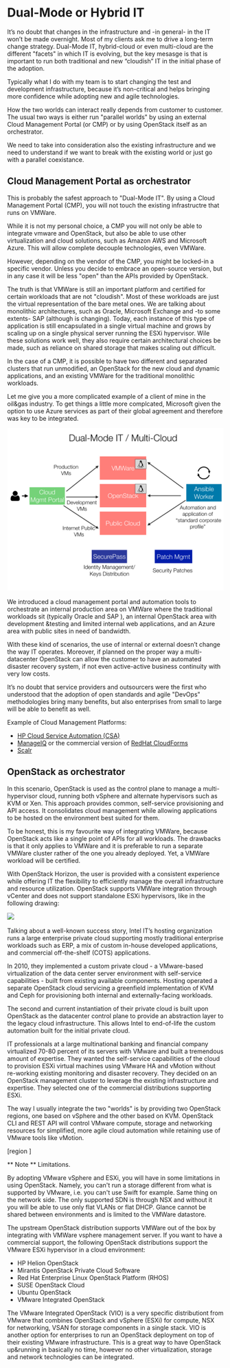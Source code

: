 # Dual-Mode or Hybrid IT

It’s no doubt that changes in the infrastructure and -in general- in the IT won’t be made overnight. Most of my clients ask me to drive a long-term change strategy. Dual-Mode IT, hybrid-cloud or even multi-cloud are the different "facets" in which IT is evolving, but the key mesasge is that is important to run both traditional and new “cloudish” IT in the initial phase of the adoption.

Typically what I do with my team is to start changing the test and development infrastructure, because it’s non-critical and helps bringing more confidence while adopting new and agile technologies.

How the two worlds can interact really depends from customer to customer.
The usual two ways is either run "parallel worlds" by using an external Cloud Management Portal (or CMP) or by using OpenStack itself as an orchestrator.

We need to take into consideration also the existing infrastructure and we need to understand if we want to break with the existing world or just go with a parallel coexistance.

## Cloud Management Portal as orchestrator

This is probably the safest approach to "Dual-Mode IT". By using a Cloud Management Portal (CMP), you will not touch the existing infrastructre that runs on VMWare.

While it is not my personal choice, a CMP you will not only be able to integrate vmware and OpenStack, but also be able to use other virtualization and cloud solutions, such as Amazon AWS and Microsoft Azure. This will allow complete decouple technologies, even VMWare.

However, depending on the vendor of the CMP, you might be locked-in a specific vendor. Unless you decide to embrace an open-source version, but in any case it will be less "open" than the APIs provided by OpenStack.

The truth is that VMWare is still an important platform and certified for certain workloads that are not "cloudish". Most of these workloads are just the virtual representation of the bare metal ones. We are talking about monolithic architectures, such as Oracle, Microsoft Exchange and -to some extents- SAP (although is changing). Today, each instance of this type of application is still encapsulated in a single virtual machine and grows by scaling up on a single physical server running the ESXi hypervisor. Wile these solutions work well, they also require certain architectural choices be made, such as reliance on shared storage that makes scaling out difficult.

In the case of a CMP, it is possible to have two different and separated clusters that run unmodified, an OpenStack for the new cloud and dynamic applications, and an existing VMWare for the traditional monolithic workloads.

Let me give you a more complicated example of a client of mine in the oil&gas industry. To get things a little more complcated, Microsoft given the option to use Azure services as part of their global agreement and therefore was key to be integrated.

![](images/hybrid_dualmode_it.jpg)

We introduced a cloud management portal and automation tools to orchestrate an internal production area on VMWare where the traditional workloads sit (typically Oracle and SAP ), an internal OpenStack area with development &testing and limited internal web applications, and an Azure area with public sites in need of bandwidth.

With these kind of scenarios, the use of internal or external doesn’t change the way IT operates. Moreover, if planned on the proper way a multi-datacenter OpenStack can allow the customer to have an automated disaster recovery system, if not even active-active business continuity with very low costs.

It’s no doubt that service providers and outsourcers were the first who understood that the adoption of open standards and agile "DevOps" methodologies bring many benefits, but also enterprises from small to large will be able to benefit as well.

Example of Cloud Management Platforms:

* [HP Cloud Service Automation (CSA)](http://www8.hp.com/us/en/software-solutions/cloud-service-automation/)
* [ManageIQ](http://manageiq.org/) or the commercial version of [RedHat CloudForms](https://www.redhat.com/en/technologies/cloud-computing/cloudforms)
* [Scalr](http://www.scalr.com/)


## OpenStack as orchestrator

In this scenario, OpenStack is used as the control plane to manage a multi-hypervisor cloud, running both vSphere and alternate hypervisors such as KVM or Xen. This approach provides common, self-service provisioning and API access. It consolidates cloud management while allowing applications to be hosted on the environment best suited for them. 

To be honest, this is my favourite way of integrating VMWare, because OpenStack acts like a single point of APIs for all workloads. The drawbacks is that it only applies to VMWare and it is preferable to run a separate VMWare cluster rather of the one you already deployed. Yet, a VMWare workload will be certified.

With OpenStack Horizon, the user is provided with a consistent experience  while offering IT the flexibility to efficiently manage the overall infrastructure and resource utilization. OpenStack supports VMWare integration through vCenter and does not support standalone ESXi hypervisors, like in the following drawing:

![](vmware-nova-driver-architecture.jpg)

Talking about a well-known success story, Intel IT’s hosting organization runs a large enterprise private cloud supporting mostly traditional enterprise workloads such as ERP, a mix of custom in-house developed applications, and commercial off-the-shelf (COTS) applications. 

In 2010, they implemented a custom private cloud - a VMware-based virtualization of the data center server environment with self-service capabilities - built from existing available components. Hosting operated a separate OpenStack cloud servicing a greenfield implementation of KVM and Ceph for provisioning both internal and externally-facing workloads.

The second and current instantiation of their private cloud is built upon OpenStack as the datacenter control plane to provide an abstraction layer to the legacy cloud infrastructure. This allows Intel to end-of-life the custom automation built for the initial private cloud.

IT professionals at a large multinational banking and financial company virtualized 70-80 percent of its servers with VMware and built a tremendous amount of expertise. They wanted the self-service capabilities of the cloud to provision ESXi virtual machines using VMware HA and vMotion without re-working existing monitoring and disaster recovery.
They decided on an OpenStack management cluster to leverage the existing infrastructure and expertise. They selected one of the commercial distributions supporting ESXi.

The way I usually integrate the two "worlds" is by providing two OpenStack regions, one based on vSphere and the other based on KVM. OpenStack CLI and REST API will control VMware compute, storage and networking resources for simplified, more agile cloud automation while retaining use of VMware tools like vMotion. 

[region ]


** Note ** Limitations.

By adopting VMware vSphere and ESXi, you will have in some limitations in using OpenStack. Namely, you can't run a storage different from what is supported by VMware, i.e. you can't use Swift for example. Same thing on the network side. The only supported SDN is through NSX and without it you will be able to use only flat VLANs or flat DHCP. Glance cannot be shared between environments and is limited to the VMWare datastore.

The upstream OpenStack distribution supports VMWare out of the box by integrating with VMWare vsphere management server. If you want to have a commercial support, the following OpenStack distributions support the VMware ESXi hypervisor in a cloud environment:

* HP Helion OpenStack
* Mirantis OpenStack Private Cloud Software
* Red Hat Enterprise Linux OpenStack Platform (RHOS)
* SUSE OpenStack Cloud
* Ubuntu OpenStack
* VMware Integrated OpenStack

The VMware Integrated OpenStack (VIO) is a very specific distributiont from VMware that combines OpenStack and vSphere (ESXi) for compute, NSX for networking, VSAN for storage components in a single stack. VIO is another option for enterprises to run an OpenStack deployment on top of their existing VMware infrastructure. This is a great way to have OpenStack up&running in basically no time, however no other virtualization, storage and network technologies can be integrated.




